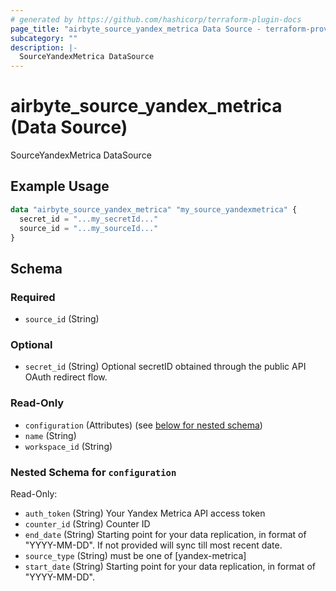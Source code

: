 ```yaml
---
# generated by https://github.com/hashicorp/terraform-plugin-docs
page_title: "airbyte_source_yandex_metrica Data Source - terraform-provider-airbyte"
subcategory: ""
description: |-
  SourceYandexMetrica DataSource
---
```


# airbyte_source_yandex_metrica (Data Source)

SourceYandexMetrica DataSource

## Example Usage

```terraform
data "airbyte_source_yandex_metrica" "my_source_yandexmetrica" {
  secret_id = "...my_secretId..."
  source_id = "...my_sourceId..."
}
```

<!-- schema generated by tfplugindocs -->
## Schema

### Required

- `source_id` (String)

### Optional

- `secret_id` (String) Optional secretID obtained through the public API OAuth redirect flow.

### Read-Only

- `configuration` (Attributes) (see [below for nested schema](#nestedatt--configuration))
- `name` (String)
- `workspace_id` (String)

<a id="nestedatt--configuration"></a>
### Nested Schema for `configuration`

Read-Only:

- `auth_token` (String) Your Yandex Metrica API access token
- `counter_id` (String) Counter ID
- `end_date` (String) Starting point for your data replication, in format of "YYYY-MM-DD". If not provided will sync till most recent date.
- `source_type` (String) must be one of [yandex-metrica]
- `start_date` (String) Starting point for your data replication, in format of "YYYY-MM-DD".


